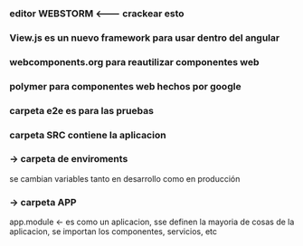 
### editor WEBSTORM <--- crackear esto


### View.js es un nuevo framework para usar dentro del angular
### webcomponents.org para reautilizar componentes web
### polymer para componentes web hechos por google


### carpeta e2e es para las pruebas

### carpeta SRC contiene la aplicacion
### -> carpeta de enviroments
se cambian variables tanto en desarrollo como en producción

### -> carpeta APP
app.module <- es como un aplicacion, sse definen la mayoria de cosas de la aplicacion, se importan los componentes, servicios, etc
